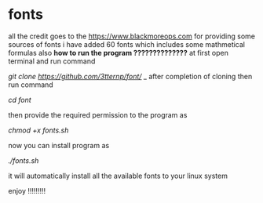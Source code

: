 # fonts
all the credit goes to the https://www.blackmoreops.com for providing some sources of fonts
i have added 60 fonts which includes some mathmetical formulas also
**how to run the program ??????????????**
at first open terminal and run command 


_git clone https://github.com/3tternp/font/_
_
after completion of cloning then run command 

_cd font_

then provide the required permission to the program as

_chmod +x fonts.sh_

now you can  install program as 

_./fonts.sh_

it will automatically install all the available fonts to your linux system

enjoy !!!!!!!!!

